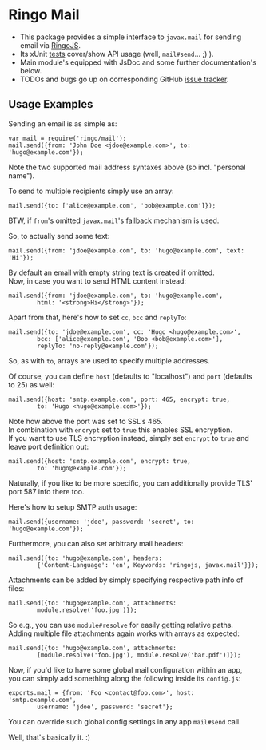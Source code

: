 # Ringo Mail

* This package provides a simple interface to `javax.mail` for sending email via [RingoJS].
* Its xUnit [tests] cover/show API usage (well, `mail#send`... ;) ).
* Main module's equipped with JsDoc and some further documentation's below.
* TODOs and bugs go up on corresponding GitHub [issue tracker].

## Usage Examples

Sending an email is as simple as:

    var mail = require('ringo/mail');
    mail.send({from: 'John Doe <jdoe@example.com>', to: 'hugo@example.com'});

Note the two supported mail address syntaxes above (so incl. "personal name").

To send to multiple recipients simply use an array:

    mail.send({to: ['alice@example.com', 'bob@example.com']});

BTW, if `from`'s omitted `javax.mail`'s [fallback] mechanism is used.

So, to actually send some text:

    mail.send({from: 'jdoe@example.com', to: 'hugo@example.com', text: 'Hi'});

By default an email with empty string text is created if omitted.<br/>
Now, in case you want to send HTML content instead:

    mail.send({from: 'jdoe@example.com', to: 'hugo@example.com',
            html: '<strong>Hi</strong>'});

Apart from that, here's how to set `cc`, `bcc` and `replyTo`:

    mail.send({to: 'jdoe@example.com', cc: 'Hugo <hugo@example.com>',
            bcc: ['alice@example.com', 'Bob <bob@example.com>'],
            replyTo: 'no-reply@example.com'});

So, as with `to`, arrays are used to specify multiple addresses.

Of course, you can define `host` (defaults to "localhost") and `port` (defaults to 25) as well:

    mail.send({host: 'smtp.example.com', port: 465, encrypt: true,
            to: 'Hugo <hugo@example.com>'});

Note how above the port was set to SSL's 465.<br/>
In combination with `encrypt` set to `true` this enables SSL encryption.<br/>
If you want to use TLS encryption instead, simply set `encrypt` to `true` and leave port definition out:

    mail.send({host: 'smtp.example.com', encrypt: true,
            to: 'hugo@example.com'});

Naturally, if you like to be more specific, you can additionally provide TLS' port 587 info there too.

Here's how to setup SMTP auth usage:

    mail.send({username: 'jdoe', password: 'secret', to: 'hugo@example.com'});

Furthermore, you can also set arbitrary mail headers:

    mail.send({to: 'hugo@example.com', headers:
            {'Content-Language': 'en', Keywords: 'ringojs, javax.mail'}});

Attachments can be added by simply specifying respective path info of files:

    mail.send({to: 'hugo@example.com', attachments:
            module.resolve('foo.jpg')});

So e.g., you can use `module#resolve` for easily getting relative paths.<br/>
Adding multiple file attachments again works with arrays as expected:

    mail.send({to: 'hugo@example.com', attachments:
            [module.resolve('foo.jpg'), module.resolve('bar.pdf')]});

Now, if you'd like to have some global mail configuration within an app,<br/>
you can simply add something along the following inside its `config.js`:

    exports.mail = {from: 'Foo <contact@foo.com>', host: 'smtp.example.com',
            username: 'jdoe', password: 'secret'};

You can override such global config settings in any app `mail#send` call.

Well, that's basically it. :)

  [RingoJS]: http://ringojs.org/
  [tests]: http://github.com/robi42/ringo-mail/blob/master/test/all.js
  [issue tracker]: http://github.com/robi42/ringo-mail/issues
  [fallback]: http://download.oracle.com/javaee/6/api/javax/mail/internet/InternetAddress.html#getLocalAddress(javax.mail.Session)